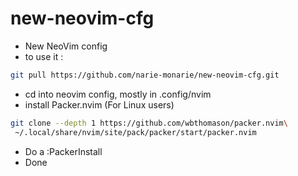 # new-neovim-cfg
- New NeoVim config
- to use it :

```bash
git pull https://github.com/narie-monarie/new-neovim-cfg.git
```
- cd into neovim config, mostly in .config/nvim
- install Packer.nvim (For Linux users)

```bash
git clone --depth 1 https://github.com/wbthomason/packer.nvim\
 ~/.local/share/nvim/site/pack/packer/start/packer.nvim
```

- Do a :PackerInstall
- Done
